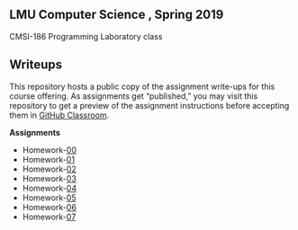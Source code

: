 ## LMU Computer Science , Spring 2019 ##

CMSI-186 Programming Laboratory class

## Writeups ##

This repository hosts a public copy of the assignment write-ups for this course offering. As assignments get “published,” you may visit this repository to get a preview of the assignment instructions before accepting them in [GitHub Classroom](https://classroom.github.com).

**Assignments**
- Homework-[00](https://github.com/cristianornelas2/CMSI-186_Projects/tree/master/homework00)
- Homework-[01](https://github.com/cristianornelas2/CMSI-186_Projects/tree/master/homework01)
- Homework-[02](https://github.com/cristianornelas2/CMSI-186_Projects/tree/master/homework02)
- Homework-[03](https://github.com/cristianornelas2/CMSI-186_Projects/tree/master/Homework03)
- Homework-[04](https://github.com/cristianornelas2/CMSI-186_Projects/tree/master/Homework04)
- Homework-[05](https://github.com/cristianornelas2/CMSI-186_Projects/tree/master/homework05)
- Homework-[06](https://github.com/cristianornelas2/CMSI-186_Projects/tree/master/homework06)
- Homework-[07](https://github.com/cristianornelas2/CMSI-186_Projects/tree/master/homework07)

